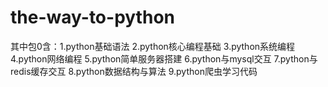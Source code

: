 # the-way-to-python
其中包0含：1.python基础语法 2.python核心编程基础  3.python系统编程  4.python网络编程  5.python简单服务器搭建 6.python与mysql交互  7.python与redis缓存交互  8.python数据结构与算法  9.python爬虫学习代码
